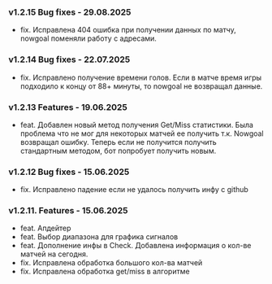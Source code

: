 ### v1.2.15 Bug fixes - 29.08.2025
- fix. Исправлена 404 ошибка при получении данных по матчу, nowgoal поменяли работу с адресами.

### v1.2.14 Bug fixes - 22.07.2025
- fix. Исправлено получение времени голов. Если в матче время игры подходило к концу от 88+ минуты, то nowgoal не возвращал данные.

### v1.2.13 Features - 19.06.2025
- feat. Добавлен новый метод получения Get/Miss статистики. Была проблема что не мог для некоторых матчей ее получить т.к. Nowgoal возвращал ошибку. Теперь если не получится получить стандартным методом, бот попробует получить новым.

### v1.2.12 Bug fixes - 15.06.2025
- fix. Исправлено падение если не удалось получить инфу с github

### v1.2.11. Features - 15.06.2025
- feat. Апдейтер
- feat. Выбор диапазона для графика сигналов
- feat. Дополнение инфы в Check. Добавлена информация о кол-ве матчей на сегодня.
- fix. Исправлена обработка большого кол-ва матчей
- fix. Исправлена обработка get/miss в алгоритме
